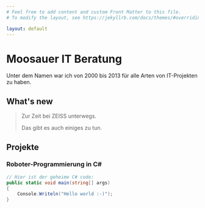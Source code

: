 ```yaml
---
# Feel free to add content and custom Front Matter to this file.
# To modify the layout, see https://jekyllrb.com/docs/themes/#overriding-theme-defaults

layout: default
---
```


# Moosauer IT Beratung

Unter dem Namen war ich von 2000 bis 2013 für alle Arten von IT-Projekten zu haben.

## What's new

> Zur Zeit bei ZEISS unterwegs.
>
> Das gibt es auch einiges zu tun.

## Projekte

### Roboter-Programmierung in C#
```c#
// Hier ist der geheime C# code:
public static void main(string[] args)
{
    Console.Writeln("Hello world :-)");
}
```

